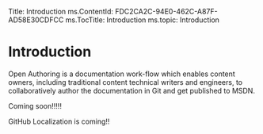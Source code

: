Title: Introduction
ms.ContentId: FDC2CA2C-94E0-462C-A87F-AD58E30CDFCC
ms.TocTitle: Introduction
ms.topic: Introduction


# Introduction

Open Authoring is a documentation work-flow which enables content owners, including traditional content technical writers and engineers, to collaboratively author the documentation in Git and get published to MSDN.

Coming soon!!!!!

GitHub Localization is coming!!
